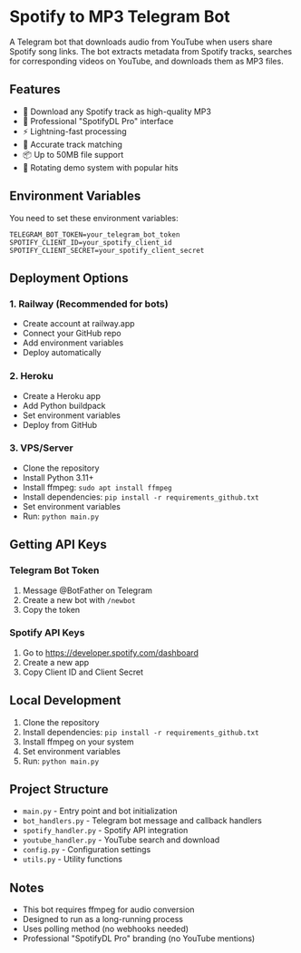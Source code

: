 # Spotify to MP3 Telegram Bot

A Telegram bot that downloads audio from YouTube when users share Spotify song links. The bot extracts metadata from Spotify tracks, searches for corresponding videos on YouTube, and downloads them as MP3 files.

## Features

- 🎵 Download any Spotify track as high-quality MP3
- 📱 Professional "SpotifyDL Pro" interface
- ⚡ Lightning-fast processing
- 🎯 Accurate track matching
- 📦 Up to 50MB file support
- 🔄 Rotating demo system with popular hits

## Environment Variables

You need to set these environment variables:

```
TELEGRAM_BOT_TOKEN=your_telegram_bot_token
SPOTIFY_CLIENT_ID=your_spotify_client_id
SPOTIFY_CLIENT_SECRET=your_spotify_client_secret
```

## Deployment Options

### 1. Railway (Recommended for bots)
- Create account at railway.app
- Connect your GitHub repo
- Add environment variables
- Deploy automatically

### 2. Heroku
- Create a Heroku app
- Add Python buildpack
- Set environment variables
- Deploy from GitHub

### 3. VPS/Server
- Clone the repository
- Install Python 3.11+
- Install ffmpeg: `sudo apt install ffmpeg`
- Install dependencies: `pip install -r requirements_github.txt`
- Set environment variables
- Run: `python main.py`

## Getting API Keys

### Telegram Bot Token
1. Message @BotFather on Telegram
2. Create a new bot with `/newbot`
3. Copy the token

### Spotify API Keys
1. Go to https://developer.spotify.com/dashboard
2. Create a new app
3. Copy Client ID and Client Secret

## Local Development

1. Clone the repository
2. Install dependencies: `pip install -r requirements_github.txt`
3. Install ffmpeg on your system
4. Set environment variables
5. Run: `python main.py`

## Project Structure

- `main.py` - Entry point and bot initialization
- `bot_handlers.py` - Telegram bot message and callback handlers
- `spotify_handler.py` - Spotify API integration
- `youtube_handler.py` - YouTube search and download
- `config.py` - Configuration settings
- `utils.py` - Utility functions

## Notes

- This bot requires ffmpeg for audio conversion
- Designed to run as a long-running process
- Uses polling method (no webhooks needed)
- Professional "SpotifyDL Pro" branding (no YouTube mentions)